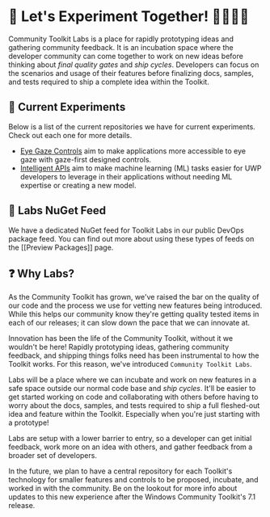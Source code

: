 
# 🧪 Let's Experiment Together! 👩‍🔬👨‍🔬

Community Toolkit Labs is a place for rapidly prototyping ideas and gathering community feedback. It is an incubation space where the developer community can come together to work on new ideas before thinking about _final quality gates_ and _ship cycles_. Developers can focus on the scenarios and usage of their features before finalizing docs, samples, and tests required to ship a complete idea within the Toolkit.

## 🔬 Current Experiments

Below is a list of the current repositories we have for current experiments. Check out each one for more details.

- [Eye Gaze Controls](https://github.com/CommunityToolkit/Labs-GazeControls) aim to make applications more accessible to eye gaze with gaze-first designed controls.
- [Intelligent APIs](https://github.com/CommunityToolkit/Labs-IntelligentAPIs) aim to make machine learning (ML) tasks easier for UWP developers to leverage in their applications without needing ML expertise or creating a new model.

## 🚧 Labs NuGet Feed

We have a dedicated NuGet feed for Toolkit Labs in our public DevOps package feed. You can find out more about using these types of feeds on the [[Preview Packages]] page.

## ❓ Why Labs? 

As the Community Toolkit has grown, we've raised the bar on the quality of our code and the process we use for vetting new features being introduced. While this helps our community know they're getting quality tested items in each of our releases; it can slow down the pace that we can innovate at.

Innovation has been the life of the Community Toolkit, without it we wouldn't be here! Rapidly prototyping ideas, gathering community feedback, and shipping things folks need has been instrumental to how the Toolkit works. For this reason, we've introduced `Community Toolkit Labs`.

Labs will be a place where we can incubate and work on new features in a safe space outside our normal code base and _ship cycles_. It'll be easier to get started working on code and collaborating with others before having to worry about the docs, samples, and tests required to ship a full fleshed-out idea and feature within the Toolkit. Especially when you're just starting with a prototype!

Labs are setup with a lower barrier to entry, so a developer can get initial feedback, work more on an idea with others, and gather feedback from a broader set of developers.

In the future, we plan to have a central repository for each Toolkit's technology for smaller features and controls to be proposed, incubate, and worked in with the community. Be on the lookout for more info about updates to this new experience after the Windows Community Toolkit's 7.1 release.
